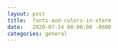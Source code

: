 ```yaml
---
layout:	post
title:	fonts-and-colors-in-xterm
date:	2020-07-24 00:00:00 -0600
categories:	general
---
```


